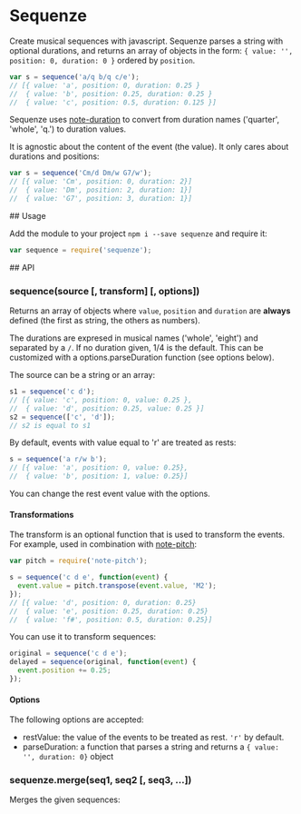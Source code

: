 # Sequenze

Create musical sequences with javascript. Sequenze parses a string with
optional durations, and returns an array of objects in the
form: `{ value: '', position: 0, duration: 0 }` ordered by `position`.

```javascript
var s = sequence('a/q b/q c/e');
// [{ value: 'a', position: 0, duration: 0.25 }
//  { value: 'b', position: 0.25, duration: 0.25 }
//  { value: 'c', position: 0.5, duration: 0.125 }]
```

Sequenze uses [note-duration](http://github.com/danigb/note-duration) to convert
from duration names ('quarter', 'whole', 'q.') to duration values.

It is agnostic about the content of the event (the value). It only cares about
durations and positions:

```javascript
var s = sequence('Cm/d Dm/w G7/w');
// [{ value: 'Cm', position: 0, duration: 2}]
//  { value: 'Dm', position: 2, duration: 1}]
//  { value: 'G7', position: 3, duration: 1}]
```

## Usage

Add the module to your project `npm i --save sequenze` and require it:

```javascript
var sequence = require('sequenze');
```

## API

### sequence(source [, transform] [, options])

Returns an array of objects where `value`, `position` and `duration` are
__always__ defined (the first as string, the others as numbers).

The durations are expresed in musical names ('whole', 'eight') and separated
by a `/`. If no duration given, 1/4 is the default. This can be customized
with a options.parseDuration function (see options below).

The source can be a string or an array:

```javascript
s1 = sequence('c d');
// [{ value: 'c', position: 0, value: 0.25 },
//  { value: 'd', position: 0.25, value: 0.25 }]
s2 = sequence(['c', 'd']);
// s2 is equal to s1
```

By default, events with value equal to 'r' are treated as rests:
```javascript
s = sequence('a r/w b');
// [{ value: 'a', position: 0, value: 0.25},
//  { value: 'b', position: 1, value: 0.25}]
```
You can change the rest event value with the options.

#### Transformations

The transform is an optional function that is used to transform the events.  
For example, used in combination with [note-pitch](http://github.com/dani/note-pitch):

```javascript
var pitch = require('note-pitch');

s = sequence('c d e', function(event) {
  event.value = pitch.transpose(event.value, 'M2');
});
// [{ value: 'd', position: 0, duration: 0.25}
//  { value: 'e', position: 0.25, duration: 0.25}
//  { value: 'f#', position: 0.5, duration: 0.25}]
```

You can use it to transform sequences:

```javascript
original = sequence('c d e');
delayed = sequence(original, function(event) {
  event.position += 0.25;
});
```

#### Options

The following options are accepted:
- restValue: the value of the events to be treated as rest. `'r'` by default.
- parseDuration: a function that parses a string and returns a `{ value: '', duration: 0}` object

### sequenze.merge(seq1, seq2 [, seq3, ...])

Merges the given sequences:
